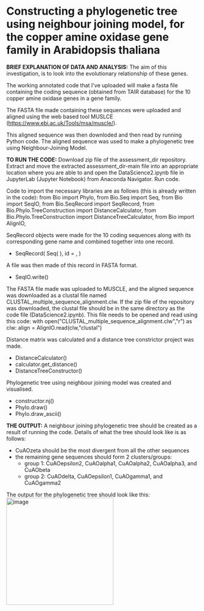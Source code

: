 # Constructing a phylogenetic tree using neighbour joining model, for the copper amine oxidase gene family in Arabidopsis thaliana
 
**BRIEF EXPLANATION OF DATA AND ANALYSIS:**
The aim of this investigation, is to look into the evolutionary relationship of these genes.

The working annotated code that I've uploaded will make a fasta file
containing the coding sequence (obtained from TAIR database)
for the 10 copper amine oxidase genes in a gene family.

The FASTA file made containing these sequences were uploaded
and aligned using the web based tool MUSLCE (https://www.ebi.ac.uk/Tools/msa/muscle/). 

This aligned sequence was then downloded and then read by running Python code. 
The aligned sequence was used to make a phylogenetic tree using Neighbour-Joining Model.


**TO RUN THE CODE:**
Download zip file of the assessment_dir repository. Extract and move the extracted assessment_dir-main file into an appropriate location where you are able to and open the DataScience2.ipynb file in JupyterLab (Jupyter Notebook) from Anaconda Navigator.
Run code.

Code to import the necessary libraries are as follows (this is already written in the code):
from Bio import Phylo,
from Bio.Seq import Seq,
from Bio import SeqIO,
from Bio.SeqRecord import SeqRecord,
from Bio.Phylo.TreeConstruction import DistanceCalculator,
from Bio.Phylo.TreeConstruction import DistanceTreeCalculator,
from Bio import AlignIO, 

SeqRecord objects were made for the 10 coding sequences
along with its corresponding gene name and combined together into one record.
 - SeqRecord(
   Seq(
   ),
   id = , 
)

A file was then made of this record in FASTA format. 
 - SeqIO.write()

The FASTA file made was uploaded to MUSCLE, and the aligned sequence was downloaded as a clustal file named CLUSTAL_multiple_sequence_alignment.clw.
If the zip file of the repository was downloaded, the clustal file should be in the same directory as the code file (DataScience2.ipynb).
This file needs to be opened and read using this code:
with open("CLUSTAL_multiple_sequence_alignment.clw","r") as clw: 
    align = AlignIO.read(clw,"clustal")

Distance matrix was calculated and a distance tree constrictor project was made.
 - DistanceCalculator()
 - calculator.get_distance()
 - DistanceTreeConstructor()

Phylogenetic tree using neighbour joining model was created and visualised.
 - constructor.nj()
 - Phylo.draw()
 - Phylo.draw_ascii()


**THE OUTPUT:**
A neighbour joining phylogenetic tree should be created as a result of running the code.
Details of what the tree should look like is as follows:
- CuAOzeta should be the most divergent from all the other sequences 
- the remaining gene sequences should form 2 clusters/groups:
   - group 1: CuAOepsilon2, CuAOalpha1, CuAOalpha2, CuAOalpha3, and CuAObeta
   - group 2: CuAOdelta, CuAOepsilon1, CuAOgamma1, and CuAOgamma2
 
The output for the phylogenetic tree should look like this:
<img width="281" alt="image" src="https://github.com/KerstinLieu/assessment_dir/assets/153204691/0128df47-4c10-4858-957d-fc705617ddff">



